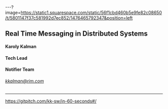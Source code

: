 ---?image=https://static1.squarespace.com/static/56f1cbd460b5e9fe82c08650/t/5801147f37c581992d7ec852/1476465792347&position=left

## Real Time Messaging in Distributed Systems

#### Karoly Kalman 
#### Tech Lead 
#### Notifier Team
###### kkalman@rim.com


---



https://gitpitch.com/kk-sw/in-60-seconds#/
